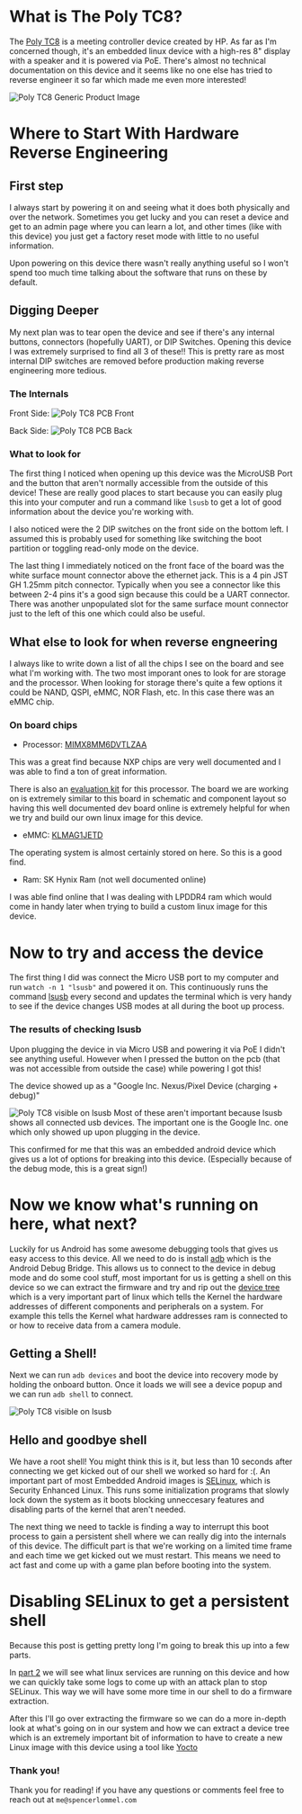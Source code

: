 # What is The Poly TC8?

The [Poly TC8](https://docs.poly.com/bundle/tc8-ug-current/page/poly-touch-controller-overview.html) is a meeting controller device created by HP. As far as I'm concerned though, it's an embedded linux device with a high-res 8" display with a speaker and it is powered via PoE. There's almost no technical documentation on this device and it seems like no one else has tried to reverse engineer it so far which made me even more interested!

![Poly TC8 Generic Product Image](/reverse-engineering-poly-tc8-part-1/Poly-TC8.webp)

# Where to Start With Hardware Reverse Engineering

## First step

I always start by powering it on and seeing what it does both physically and over the network. Sometimes you get lucky and you can reset a device and get to an admin page where you can learn a lot, and other times (like with this device) you just get a factory reset mode with little to no useful information.

Upon powering on this device there wasn't really anything useful so I won't spend too much time talking about the software that runs on these by default.

## Digging Deeper

My next plan was to tear open the device and see if there's any internal buttons, connectors (hopefully UART), or DIP Switches. Opening this device I was extremely surprised to find all 3 of these!! This is pretty rare as most internal DIP switches are removed before production making reverse engineering more tedious.

### The Internals

Front Side:
![Poly TC8 PCB Front](/reverse-engineering-poly-tc8-part-1/poly-tc8-pcb-front.jpg)

Back Side:
![Poly TC8 PCB Back](/reverse-engineering-poly-tc8-part-1/poly-tc8-pcb-back.jpg)

### What to look for

The first thing I noticed when opening up this device was the MicroUSB Port and the button that aren't normally accessible from the outside of this device! These are really good places to start because you can easily plug this into your computer and run a command like `lsusb` to get a lot of good information about the device you're working with.

I also noticed were the 2 DIP switches on the front side on the bottom left. I assumed this is probably used for something like switching the boot partition or toggling read-only mode on the device.

The last thing I immediately noticed on the front face of the board was the white surface mount connector above the ethernet jack. This is a 4 pin JST GH 1.25mm pitch connector. Typically when you see a connector like this between 2-4 pins it's a good sign because this could be a UART connector. There was another unpopulated slot for the same surface mount connector just to the left of this one which could also be useful.

## What else to look for when reverse engneering

I always like to write down a list of all the chips I see on the board and see what I'm working with. The two most imporant ones to look for are storage and the processor. When looking for storage there's quite a few options it could be NAND, QSPI, eMMC, NOR Flash, etc. In this case there was an eMMC chip.

### On board chips

- Processor: [MIMX8MM6DVTLZAA](https://www.nxp.com/part/MIMX8MM6DVTLZAA)

This was a great find because NXP chips are very well documented and I was able to find a ton of great information.

There is also an [evaluation kit](https://www.nxp.com/design/design-center/development-boards-and-designs/8MMINILPD4-EVK) for this processor. The board we are working on is extremely similar to this board in schematic and component layout so having this well documented dev board online is extremely helpful for when we try and build our own linux image for this device.

- eMMC: [KLMAG1JETD](https://semiconductor.samsung.com/us/estorage/emmc/emmc-5-1/klmag1jetd-b041/)

The operating system is almost certainly stored on here. So this is a good find.

- Ram: SK Hynix Ram (not well documented online)

I was able find online that I was dealing with LPDDR4 ram which would come in handy later when trying to build a custom linux image for this device.

# Now to try and access the device

The first thing I did was connect the Micro USB port to my computer and run `watch -n 1 "lsusb"` and powered it on. This continuously runs the command [lsusb](https://www.geeksforgeeks.org/lsusb-command-in-linux-with-examples/) every second and updates the terminal which is very handy to see if the device changes USB modes at all during the boot up process.

### The results of checking lsusb

Upon plugging the device in via Micro USB and powering it via PoE I didn't see anything useful. However when I pressed the button on the pcb (that was not accessible from outside the case) while powering I got this!

The device showed up as a "Google Inc. Nexus/Pixel Device (charging + debug)"

![Poly TC8 visible on lsusb](/assets/reverse-engineering-poly-tc8-part-1/watch-lsusb-output-poly-tc8.png)
Most of these aren't important because lsusb shows all connected usb devices. The important one is the Google Inc. one which only showed up upon plugging in the device.

This confirmed for me that this was an embedded android device which gives us a lot of options for breaking into this device. (Especially because of the debug mode, this is a great sign!)

# Now we know what's running on here, what next?

Luckily for us Android has some awesome debugging tools that gives us easy access to this device. All we need to do is install [adb](https://developer.android.com/tools/adb) which is the Android Debug Bridge. This allows us to connect to the device in debug mode and do some cool stuff, most important for us is getting a shell on this device so we can extract the firmware and try and rip out the [device tree](https://en.wikipedia.org/wiki/Devicetree) which is a very important part of linux which tells the Kernel the hardware addresses of different components and peripherals on a system. For example this tells the Kernel what hardware addresses ram is connected to or how to receive data from a camera module.

## Getting a Shell!

Next we can run `adb devices` and boot the device into recovery mode by holding the onboard button. Once it loads we will see a device popup and we can run `adb shell` to connect.

![Poly TC8 visible on lsusb](/assets/reverse-engineering-poly-tc8-part-1/adb-shell-poly-tc8.png)

## Hello and goodbye shell

We have a root shell! You might think this is it, but less than 10 seconds after connecting we get kicked out of our shell we worked so hard for :(. An important part of most Embedded Android images is [SELinux](https://www.redhat.com/en/topics/linux/what-is-selinux), which is Security Enhanced Linux. This runs some initialization programs that slowly lock down the system as it boots blocking unneccesary features and disabling parts of the kernel that aren't needed.

The next thing we need to tackle is finding a way to interrupt this boot process to gain a persistent shell where we can really dig into the internals of this device. The difficult part is that we're working on a limited time frame and each time we get kicked out we must restart. This means we need to act fast and come up with a game plan before booting into the system.

# Disabling SELinux to get a persistent shell

Because this post is getting pretty long I'm going to break this up into a few parts.

In [part 2](/posts/reverse-engineering-poly-tc8-part-2) we will see what linux services are running on this device and how we can quickly take some logs to come up with an attack plan to stop SELinux. This way we will have some more time in our shell to do a firmware extraction.

After this I'll go over extracting the firmware so we can do a more in-depth look at what's going on in our system and how we can extract a device tree which is an extremely important bit of information to have to create a new Linux image with this device using a tool like [Yocto](https://www.yoctoproject.org/)

### Thank you!

Thank you for reading! if you have any questions or comments feel free to reach out at `me@spencerlommel.com`
